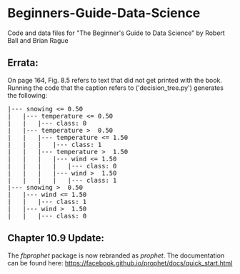 # Beginners-Guide-Data-Science
Code and data files for "The Beginner's Guide to Data Science" by Robert Ball and Brian Rague

## Errata:
On page 164, Fig. 8.5 refers to text that did not get printed with the book.
Running the code that the caption refers to ('decision_tree.py') generates the following:<br />
<pre>
|--- snowing <= 0.50
|   |--- temperature <= 0.50
|   |   |--- class: 0
|   |--- temperature >  0.50
|   |   |--- temperature <= 1.50
|   |   |   |--- class: 1
|   |   |--- temperature >  1.50
|   |   |   |--- wind <= 1.50
|   |   |   |   |--- class: 0
|   |   |   |--- wind >  1.50
|   |   |   |   |--- class: 1
|--- snowing >  0.50
|   |--- wind <= 1.50
|   |   |--- class: 1
|   |--- wind >  1.50
|   |   |--- class: 0
</pre>


## Chapter 10.9 Update:

The *fbprophet* package is now rebranded as *prophet*. The documentation can be found here: https://facebook.github.io/prophet/docs/quick_start.html
